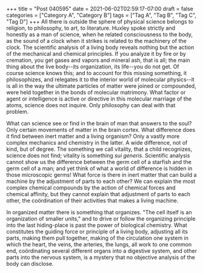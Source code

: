 +++
title = "Post 040595"
date = 2021-06-02T02:59:17-07:00
draft = false
categories = ["Category A", "Category B"]
tags = ["Tag A", "Tag B", "Tag C", "Tag D"]
+++
All there is outside the sphere of physical science belongs to religion, to philosophy, to art, to literature. Huxley spoke strictly and honestly as a man of science, when he related consciousness to the body, as the sound of a clock when it strikes is related to the machinery of the clock. The scientific analysis of a living body reveals nothing but the action of the mechanical and chemical principles. If you analyze it by fire or by cremation, you get gases and vapors and mineral ash, that is all; the main thing about the live body--its organization, its life--you do not get. Of course science knows this; and to account for this missing something, it philosophizes, and relegates it to the interior world of molecular physics--it is all in the way the ultimate particles of matter were joined or compounded, were held together in the bonds of molecular matrimony. What factor or agent or intelligence is active or directive in this molecular marriage of the atoms, science does not inquire. Only philosophy can deal with that problem.

What can science see or find in the brain of man that answers to the soul? Only certain movements of matter in the brain cortex. What difference does it find between inert matter and a living organism? Only a vastly more complex mechanics and chemistry in the latter. A wide difference, not of kind, but of degree. The something we call vitality, that a child recognizes, science does not find; vitality is something _sui generis_. Scientific analysis cannot show us the difference between the germ cell of a starfish and the germ cell of a man; and yet think of what a world of difference is hidden in those microscopic germs! What force is there in inert matter that can build a machine by the adjustment of parts to each other? We can explain the most complex chemical compounds by the action of chemical forces and chemical affinity, but they cannot explain that adjustment of parts to each other, the coördination of their activities that makes a living machine.

In organized matter there is something that organizes. "The cell itself is an organization of smaller units," and to drive or follow the organizing principle into the last hiding-place is past the power of biological chemistry. What constitutes the guiding force or principle of a living body, adjusting all its parts, making them pull together, making of the circulation one system in which the heart, the veins, the arteries, the lungs, all work to one common end, coördinating several different organs into a digestive system, and other parts into the nervous system, is a mystery that no objective analysis of the body can disclose.
